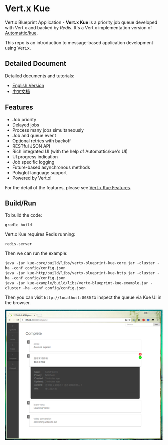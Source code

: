# Vert.x Kue

Vert.x Blueprint Application - **Vert.x Kue** is a priority job queue developed with Vert.x and backed by *Redis*.
It's a Vert.x implementation version of [Automattic/kue](https://github.com/Automattic/kue).

This repo is an introduction to message-based application development using Vert.x.

## Detailed Document

Detailed documents and tutorials:

- [English Version](docs/en)
- [中文文档](docs/zh-cn)

## Features

- Job priority
- Delayed jobs
- Process many jobs simultaneously
- Job and queue event
- Optional retries with backoff
- RESTful JSON API
- Rich integrated UI (with the help of Automattic/kue's UI)
- UI progress indication
- Job specific logging
- Future-based asynchronous methods
- Polyglot language support
- Powered by Vert.x!

For the detail of the features, please see [Vert.x Kue Features](docs/en/vertx-kue-features-en.md).

## Build/Run

To build the code:

    gradle build

Vert.x Kue requires Redis running:

    redis-server

Then we can run the example:

    java -jar kue-core/build/libs/vertx-blueprint-kue-core.jar -cluster -ha -conf config/config.json
    java -jar kue-http/build/libs/vertx-blueprint-kue-http.jar -cluster -ha -conf config/config.json
    java -jar kue-example/build/libs/vertx-blueprint-kue-example.jar -cluster -ha -conf config/config.json

Then you can visit `http://localhost:8080` to inspect the queue via Kue UI in the browser.

![](docs/images/vertx_kue_ui_1.png)
